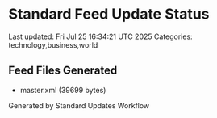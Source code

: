 # Standard Feed Update Status
Last updated: Fri Jul 25 16:34:21 UTC 2025
Categories: technology,business,world

## Feed Files Generated
- master.xml (39699 bytes)

Generated by Standard Updates Workflow
